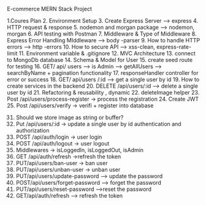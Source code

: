 E-commerce MERN Stack Project

1.Coures Plan
2. Environment Setup
3. Create Express Server --> express
4. HTTP request & response
5. nodemon and morgan package --> nodemon, morgan
6. API testing with Postman
7. Middleware & Type of Middleware
8. Express Error Handling MIddleware --> body -parser
9. How to handle HTTP errors --> http -errors
10. How to secure API --> xss-clean, express-rate-limit
11. Environment variable & .gitignore
12. MVC Architecture
13. connect to MongoDb database
14. Schema & Model for User
15. create seed route for testing
16. GET/ api/ users --> is Admin --> getAllUsers --> searchByName + pagination functionality
17. responseHandler controller for error or success
18. GET/ api/users /:id --> get a single user by id
19. How to create services in the backend
20. DELETE /api/users/:id --> delete a single user by id
21. Refactoring & reusability , dynamic
22. deleteImage helper
23. Post /api/users/process-register -> process the registration 
24. Create JWT
25. Post /api/users/verify -> verifi + register into database

31. Should we store image as string or buffer?
32. Put /api/users/:id -> update a single user by id authentication and authorization
33. POST /api/auth/login -> user login
34. POST /api/auth/logout -> user logout
35. Middlewares -> isLoggedIn, isLoggedOut, isAdmin
36. GET /api/auth/refresh ->refresh the token
37. PUT/api/users/ban-user -> ban user
38. PUT/api/users/unban-user -> unban user
39. PUT/api/users/update-password --> update the password
40. POST/api/users/forget-password --> forget the password
41. PUT/api/users/reset-password -->reset the password
42. GET/api/auth/refresh --> refresh the token